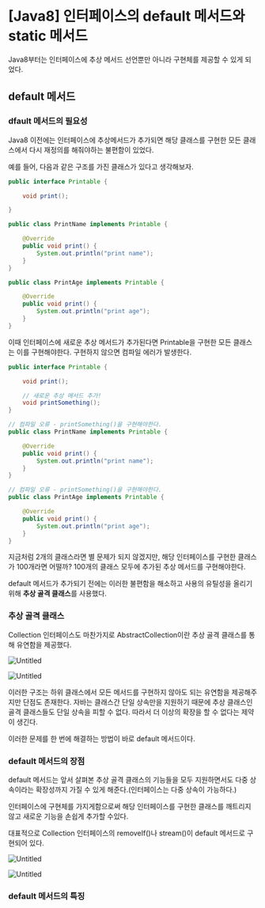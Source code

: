 # [Java8] 인터페이스의 default 메서드와 static 메서드

Java8부터는 인터페이스에 추상 메서드 선언뿐만 아니라 구현체를 제공할 수 있게 되었다.

## default 메서드

### dfault 메서드의 필요성

Java8 이전에는 인터페이스에 추상메서드가 추가되면 해당 클래스를 구현한 모든 클래스에서 다시 재정의를 해줘야하는 불편함이 있었다.

예를 들어, 다음과 같은 구조를 가진 클래스가 있다고 생각해보자.

```java
public interface Printable {

    void print();	

}
```

```java
public class PrintName implements Printable {

    @Override
    public void print() {
        System.out.println("print name");
    }
}

public class PrintAge implements Printable {

    @Override
    public void print() {
        System.out.println("print age");
    }
}
```

이때 인터페이스에 새로운 추상 메서드가 추가된다면 Printable을 구현한 모든 클래스는 이를 구현해야한다. 구현하지 않으면 컴파일 에러가 발생한다.

```java
public interface Printable {

    void print();	

    // 새로운 추상 메서드 추가!
    void printSomething();
}
```

```java
// 컴파일 오류 - printSomething()을 구현해야한다.
public class PrintName implements Printable {

    @Override
    public void print() {
        System.out.println("print name");
    }
}

// 컴파일 오류 - printSomething()을 구현해야한다.
public class PrintAge implements Printable {

    @Override
    public void print() {
        System.out.println("print age");
    }
}
```

지금처럼 2개의 클래스라면 별 문제가 되지 않겠지만, 해당 인터페이스를 구현한 클래스가 100개라면 어떨까?
100개의 클래스 모두에 추가된 추상 메서드를 구현해야한다. 

default 메서드가 추가되기 전에는 이러한 불편함을 해소하고 사용의 유틸성을 올리기위해 **추상 골격 클래스**를 사용했다. 

### 추상 골격 클래스

Collection 인터페이스도 마찬가지로 AbstractCollection이란 추상 골격 클래스를 통해 유연함을 제공했다.

![Untitled](%5BJava8%5D%20%E1%84%8B%E1%85%B5%E1%86%AB%E1%84%90%E1%85%A5%E1%84%91%E1%85%A6%E1%84%8B%E1%85%B5%E1%84%89%E1%85%B3%E1%84%8B%E1%85%B4%20default%20%E1%84%86%E1%85%A6%E1%84%89%E1%85%A5%E1%84%83%E1%85%B3%E1%84%8B%E1%85%AA%20static%20%E1%84%86%E1%85%A6%E1%84%89%E1%85%A5%20ab5676d09f2549dfbc60082690a50a6c/Untitled.png)

![Untitled](%5BJava8%5D%20%E1%84%8B%E1%85%B5%E1%86%AB%E1%84%90%E1%85%A5%E1%84%91%E1%85%A6%E1%84%8B%E1%85%B5%E1%84%89%E1%85%B3%E1%84%8B%E1%85%B4%20default%20%E1%84%86%E1%85%A6%E1%84%89%E1%85%A5%E1%84%83%E1%85%B3%E1%84%8B%E1%85%AA%20static%20%E1%84%86%E1%85%A6%E1%84%89%E1%85%A5%20ab5676d09f2549dfbc60082690a50a6c/Untitled%201.png)

이러한 구조는 하위 클래스에서 모든 메서드를 구현하지 않아도 되는 유연함을 제공해주지만 단점도 존재한다.
자바는 클래스간 단일 상속만을 지원하기 때문에 추상 클래스인 골격 클래스들도 단일 상속을 피할 수 없다. 
따라서 더 이상의 확장을 할 수 없다는 제약이 생긴다.

이러한 문제를 한 번에 해결하는 방법이 바로 default 메서드이다.

### default 메서드의 장점

default 메서드는 앞서 살펴본 추상 골격 클래스의 기능들을 모두 지원하면서도 다중 상속이라는 확장성까지 가질 수 있게 해준다.(인터페이스는 다중 상속이 가능하다.)

인터페이스에 구현체를 가지게함으로써 해당 인터페이스를 구현한 클래스를 깨트리지 않고 새로운 기능을 손쉽게 추가할 수있다.

대표적으로 Collection 인터페이스의 removeIf()나 stream()이 default 메서드로 구현되어 있다.

![Untitled](%5BJava8%5D%20%E1%84%8B%E1%85%B5%E1%86%AB%E1%84%90%E1%85%A5%E1%84%91%E1%85%A6%E1%84%8B%E1%85%B5%E1%84%89%E1%85%B3%E1%84%8B%E1%85%B4%20default%20%E1%84%86%E1%85%A6%E1%84%89%E1%85%A5%E1%84%83%E1%85%B3%E1%84%8B%E1%85%AA%20static%20%E1%84%86%E1%85%A6%E1%84%89%E1%85%A5%20ab5676d09f2549dfbc60082690a50a6c/Untitled%202.png)

![Untitled](%5BJava8%5D%20%E1%84%8B%E1%85%B5%E1%86%AB%E1%84%90%E1%85%A5%E1%84%91%E1%85%A6%E1%84%8B%E1%85%B5%E1%84%89%E1%85%B3%E1%84%8B%E1%85%B4%20default%20%E1%84%86%E1%85%A6%E1%84%89%E1%85%A5%E1%84%83%E1%85%B3%E1%84%8B%E1%85%AA%20static%20%E1%84%86%E1%85%A6%E1%84%89%E1%85%A5%20ab5676d09f2549dfbc60082690a50a6c/Untitled%203.png)

### default 메서드의 특징